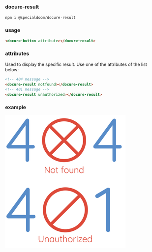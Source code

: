 ### docure-result

```js
npm i @specialdoom/docure-result
```

### usage

```html
<docure-button attribute></docure-result>
```

### attributes
Used to display the specific result. Use one of the attributes of the list below:
```html
<!-- 404 message -->
<docure-result notfound></docure-result>
<!-- 401 message -->
<docure-result unauthorized></docure-result>
```

### example 

![Presentation](presentation.png)